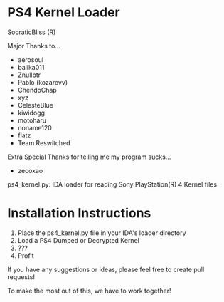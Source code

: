 # PS4 Kernel Loader

SocraticBliss (R)

Major Thanks to...
* aerosoul
* balika011
* Znullptr
* Pablo (kozarovv)
* ChendoChap
* xyz
* CelesteBlue
* kiwidogg
* motoharu
* noname120
* flatz
* Team Reswitched

Extra Special Thanks for telling me my program sucks...
* zecoxao

ps4_kernel.py: IDA loader for reading Sony PlayStation(R) 4 Kernel files

# Installation Instructions
1) Place the ps4_kernel.py file in your IDA's loader directory
2) Load a PS4 Dumped or Decrypted Kernel
3) ???
4) Profit

If you have any suggestions or ideas, please feel free to create pull requests! 

To make the most out of this, we have to work together!
